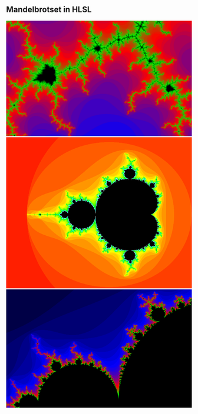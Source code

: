 ## Mandelbrotset in HLSL ##
![alt text](https://raw.githubusercontent.com/itsBuggingMe/MandelbrotSet/master/img/img2.png)
![alt text](https://raw.githubusercontent.com/itsBuggingMe/MandelbrotSet/master/img/im3.png)
![alt text](https://raw.githubusercontent.com/itsBuggingMe/MandelbrotSet/master/img/img1.png)

